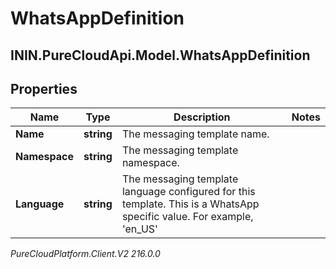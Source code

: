 # WhatsAppDefinition

## ININ.PureCloudApi.Model.WhatsAppDefinition

## Properties

|Name | Type | Description | Notes|
|------------ | ------------- | ------------- | -------------|
| **Name** | **string** | The messaging template name. | |
| **Namespace** | **string** | The messaging template namespace. | |
| **Language** | **string** | The messaging template language configured for this template. This is a WhatsApp specific value. For example, &#39;en_US&#39; | |



_PureCloudPlatform.Client.V2 216.0.0_
